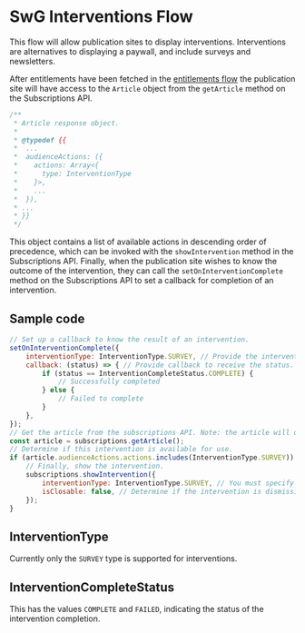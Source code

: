 <!---
Copyright 2018 The Subscribe with Google Authors. All Rights Reserved.

Licensed under the Apache License, Version 2.0 (the "License");
you may not use this file except in compliance with the License.
You may obtain a copy of the License at

     http://www.apache.org/licenses/LICENSE-2.0

Unless required by applicable law or agreed to in writing, software
distributed under the License is distributed on an "AS-IS" BASIS,
WITHOUT WARRANTIES OR CONDITIONS OF ANY KIND, either express or implied.
See the License for the specific language governing permissions and
limitations under the License.
-->

# SwG Interventions Flow

This flow will allow publication sites to display interventions. Interventions are alternatives to displaying a paywall, and include surveys and newsletters.

After entitlements have been fetched in the [entitlements flow](entitlements-flow.md) the publication site will have access to the `Article` object from the `getArticle` method on the Subscriptions API.
```javascript
/**
 * Article response object.
 *
 * @typedef {{
 *  ...
 *  audienceActions: ({
 *    actions: Array<{
 *      type: InterventionType
 *    }>,
 *    ...
 *  }),
 * ...
 * }}
 */
 ```
 This object contains a list of available actions in descending order of precedence, which can be invoked with the `showIntervention` method in the Subscriptions API. Finally, when the publication site wishes to know the outcome of the intervention, they can call the `setOnInterventionComplete` method on the Subscriptions API to set a callback for completion of an intervention.

 ## Sample code
```javascript
// Set up a callback to know the result of an intervention.
setOnInterventionComplete({
	interventionType: InterventionType.SURVEY, // Provide the intervention type, in this case a survey.
	callback: (status) => { // Provide callback to receive the status.
		if (status == InterventionCompleteStatus.COMPLETE) {
			// Successfully completed
		} else {
			// Failed to complete
		}
	},
});
// Get the article from the subscriptions API. Note: the article will only be available after entitlements have been fetched.
const article = subscriptions.getArticle();
// Determine if this intervention is available for use.
if (article.audienceActions.actions.includes(InterventionType.SURVEY)) {
    // Finally, show the intervention.
	subscriptions.showIntervention({
        interventionType: InterventionType.SURVEY, // You must specify the intervention you wish to show.
        isClosable: false, // Determine if the intervention is dismissible.
    });
}
```
## InterventionType
Currently only the `SURVEY` type is supported for interventions.

## InterventionCompleteStatus
This has the values `COMPLETE` and `FAILED`, indicating the status of the intervention completion.

